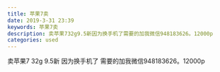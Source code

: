 ```yaml
---
title: 苹果7卖
date: 2019-3-31 23:39
keywords: 苹果7卖
description: 卖苹果732g9.5新因为换手机了需要的加我微信948183626。12000p
categories: used
---
```

<td class="t_f" id="postmessage_3360369">

卖苹果7 32g 9.5新 因为换手机了 需要的加我微信948183626。12000p</td>
